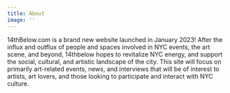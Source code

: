 ```yaml
---
title: About
image: ''
---
```


14thBelow.com is a brand new website launched in January 2023! 
After the influx and outflux of people and spaces involved in NYC events, the art scene, and beyond, 14thbelow hopes to revitalize NYC energy, and support the social, cultural, and artistic landscape of the city. 
This site will focus on primarily art-related events, news, and interviews that will be of interest to artists, art lovers, and those looking to participate and interact with NYC culture. 
